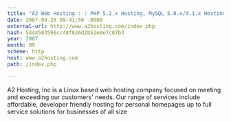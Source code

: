 ```yaml
---
title: "A2 Web Hosting : : PHP 5.2.x Hosting, MySQL 5.0.x/4.1.x Hosting, Postgres/PostgreSQL 8.2.x Hosting, Ruby on Rails, Linux cPanel Hosting"
date: 2007-09-26 09:41:56 -0500
external-url: http://www.a2hosting.com/index.php
hash: 5444583596cc48f826d2b52e0e7c87b3
year: 2007
month: 09
scheme: http
host: www.a2hosting.com
path: /index.php

---
```


A2 Hosting, Inc is a Linux based web hosting company focused on meeting and exceeding our customers' needs. Our range of services include affordable, developer friendly hosting for personal homepages up to full service solutions for businesses of all size
